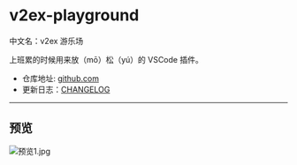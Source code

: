 # v2ex-playground

中文名：v2ex 游乐场

上班累的时候用来放（mō）松（yú）的 VSCode 插件。

- 仓库地址: [github.com](https://github.com/chaselen/v2ex-playground)
- 更新日志：[CHANGELOG](https://github.com/chaselen/v2ex-playground/blob/master/CHANGELOG.md)

---

## 预览

![预览1.jpg](https://i.loli.net/2020/09/02/3Axbr8XlzTcRVSG.jpg)